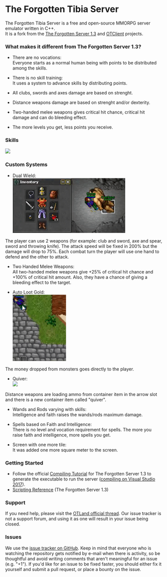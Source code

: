 The Forgotten Tibia Server
===============

The Forgotten Tibia Server is a free and open-source MMORPG server emulator written in C++.<br />
It is a fork from the [The Forgotten Server 1.3](https://github.com/otland/forgottenserver/commit/3b63f65) and [OTClient](https://github.com/edubart/otclient/commit/07b4b78) projects.

### What makes it different from The Forgotten Server 1.3?

* There are no vocations:<br />
Everyone starts as a normal human being with points to be distributed among the skills.

* There is no skill training:<br />
It uses a system to advance skills by distributing points.

* All clubs, swords and axes damage are based on strenght.

* Distance weapons damage are based on strenght and/or dexterity.

* Two-handed melee weapons gives critical hit chance, critical hit damage and can do bleeding effect.

* The more levels you get, less points you receive.

### Skills
![](images/CharacterMastery.gif)

### Custom Systems

* Dual Wield:<br />
![](images/DualWield.gif)

The player can use 2 weapons (for example: club and sword, axe and spear, sword and throwing knife). The attack speed will be fixed in 200% but the damage will drop to 75%. Each combat turn the player will use one hand to defend and the other to attack.

* Two Handed Melee Weapons:<br />
All two-handed melee weapons give +25% of critical hit chance and +100% of critical hit amount. Also, they have a chance of giving a bleeding effect to the target.

* Auto Loot Gold:<br />
![](images/AutoLoot.gif)

The money dropped from monsters goes directly to the player.

* Quiver:<br />
![](images/Quiver.gif)

Distance weapons are loading ammo from container item in the arrow slot and there is a new container item called "quiver".

* Wands and Rods varying with skills:<br />
Intelligence and faith raises the wands/rods maximum damage.

* Spells based on Faith and Intelligence:<br />
There is no level and vocation requirement for spells. The more you raise faith and intelligence, more spells you get.

* Screen with one more tile:<br />
It was added one more square meter to the screen.

### Getting Started

* Follow the official [Compiling Tutorial](https://github.com/otland/forgottenserver/wiki/Compiling) for The Forgotten Server 1.3 to generate the executable to run the server ([compiling on Visual Studio 2017](https://github.com/otland/forgottenserver/wiki/Compiling-on-Windows-%28vcpkg%29)).
* [Scripting Reference](https://github.com/otland/forgottenserver/wiki/Script-Interface) (The Forgotten Server 1.3)

### Support

If you need help, please visit the [OTLand official thread](https://otland.net/threads/otclient-the-forgotten-tibia-server-0-8.262301/). Our issue tracker is not a support forum, and using it as one will result in your issue being closed.

### Issues

We use the [issue tracker on GitHub](https://github.com/GustavoContreiras/TheForgottenTibiaServer/issues). Keep in mind that everyone who is watching the repository gets notified by e-mail when there is activity, so be thoughtful and avoid writing comments that aren't meaningful for an issue (e.g. "+1"). If you'd like for an issue to be fixed faster, you should either fix it yourself and submit a pull request, or place a bounty on the issue.
